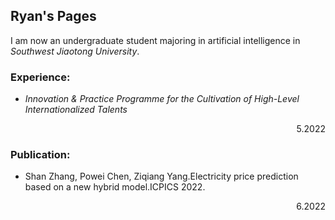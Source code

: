 ## Ryan's Pages

I am now an undergraduate student majoring in artificial intelligence in *Southwest Jiaotong University*.

### Experience:
- *Innovation & Practice Programme for the Cultivation of High-Level Internationalized Talents*    
<p align="right">5.2022<p>                     


### Publication:

- Shan Zhang, Powei Chen, Ziqiang Yang.Electricity price prediction based on a new hybrid model.ICPICS 2022.
<p align="right">6.2022</p>

